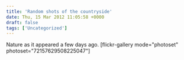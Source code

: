 ```yaml
---
title: 'Random shots of the countryside'
date: Thu, 15 Mar 2012 11:05:58 +0000
draft: false
tags: ['Uncategorized']
---
```


Nature as it appeared a few days ago. \[flickr-gallery mode="photoset" photoset="72157629508225047"\]